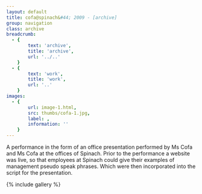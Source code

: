 ```yaml
---
layout: default
title: cofa@spinach&#44; 2009 - [archive]
group: navigation
class: archive
breadcrumb:
  - {
  		text: 'archive',
  		title: 'archive',
  		url: '../..'
	}
  - {
  		text: 'work',
  		title: 'work',
  		url: '..'
	}
images:
  - {
		url: image-1.html, 
		src: thumbs/cofa-1.jpg,
		label: ,
		information: ''
	}
---
```



A performance in the form of an office presentation performed by Ms Cofa and Ms Cofa at the offices of Spinach. Prior to the performance a website was live, so that employees at Spinach could give their examples of management pseudo speak phrases. Which were then incorporated into the script for the presentation.

{% include gallery %}
